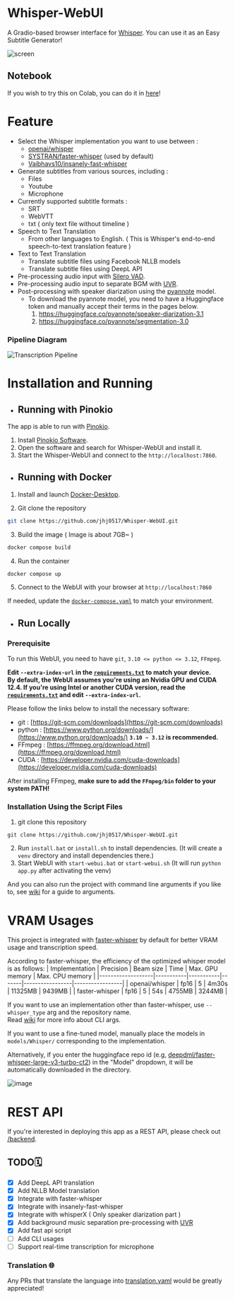 # Whisper-WebUI
A Gradio-based browser interface for [Whisper](https://github.com/openai/whisper). You can use it as an Easy Subtitle Generator!

![screen](https://github.com/user-attachments/assets/caea3afd-a73c-40af-a347-8d57914b1d0f)



## Notebook
If you wish to try this on Colab, you can do it in [here](https://colab.research.google.com/github/jhj0517/Whisper-WebUI/blob/master/notebook/whisper-webui.ipynb)!

# Feature
- Select the Whisper implementation you want to use between :
   - [openai/whisper](https://github.com/openai/whisper)
   - [SYSTRAN/faster-whisper](https://github.com/SYSTRAN/faster-whisper) (used by default)
   - [Vaibhavs10/insanely-fast-whisper](https://github.com/Vaibhavs10/insanely-fast-whisper)
- Generate subtitles from various sources, including :
  - Files
  - Youtube
  - Microphone
- Currently supported subtitle formats : 
  - SRT
  - WebVTT
  - txt ( only text file without timeline )
- Speech to Text Translation 
  - From other languages to English. ( This is Whisper's end-to-end speech-to-text translation feature )
- Text to Text Translation
  - Translate subtitle files using Facebook NLLB models
  - Translate subtitle files using DeepL API
- Pre-processing audio input with [Silero VAD](https://github.com/snakers4/silero-vad).
- Pre-processing audio input to separate BGM with [UVR](https://github.com/Anjok07/ultimatevocalremovergui). 
- Post-processing with speaker diarization using the [pyannote](https://huggingface.co/pyannote/speaker-diarization-3.1) model.
   - To download the pyannote model, you need to have a Huggingface token and manually accept their terms in the pages below.
      1. https://huggingface.co/pyannote/speaker-diarization-3.1
      2. https://huggingface.co/pyannote/segmentation-3.0

### Pipeline Diagram
![Transcription Pipeline](https://github.com/user-attachments/assets/1d8c63ac-72a4-4a0b-9db0-e03695dcf088)

# Installation and Running

- ## Running with Pinokio

The app is able to run with [Pinokio](https://github.com/pinokiocomputer/pinokio).

1. Install [Pinokio Software](https://program.pinokio.computer/#/?id=install).
2. Open the software and search for Whisper-WebUI and install it.
3. Start the Whisper-WebUI and connect to the `http://localhost:7860`.

- ## Running with Docker 

1. Install and launch [Docker-Desktop](https://www.docker.com/products/docker-desktop/).

2. Git clone the repository

```sh
git clone https://github.com/jhj0517/Whisper-WebUI.git
```

3. Build the image ( Image is about 7GB~ )

```sh
docker compose build 
```

4. Run the container 

```sh
docker compose up
```

5. Connect to the WebUI with your browser at `http://localhost:7860`

If needed, update the [`docker-compose.yaml`](https://github.com/jhj0517/Whisper-WebUI/blob/master/docker-compose.yaml) to match your environment.

- ## Run Locally

### Prerequisite
To run this WebUI, you need to have `git`, `3.10 <= python <= 3.12`, `FFmpeg`.

**Edit `--extra-index-url` in the [`requirements.txt`](https://github.com/jhj0517/Whisper-WebUI/blob/master/requirements.txt) to match your device.<br>** 
**By default, the WebUI assumes you're using an Nvidia GPU and CUDA 12.4. If you're using Intel or another CUDA version, read the [`requirements.txt`](https://github.com/jhj0517/Whisper-WebUI/blob/master/requirements.txt) and edit `--extra-index-url`.**

Please follow the links below to install the necessary software:
- git : [https://git-scm.com/downloads](https://git-scm.com/downloads)
- python : [https://www.python.org/downloads/](https://www.python.org/downloads/) **`3.10 ~ 3.12` is recommended.** 
- FFmpeg :  [https://ffmpeg.org/download.html](https://ffmpeg.org/download.html)
- CUDA : [https://developer.nvidia.com/cuda-downloads](https://developer.nvidia.com/cuda-downloads)

After installing FFmpeg, **make sure to add the `FFmpeg/bin` folder to your system PATH!**

### Installation Using the Script Files

1. git clone this repository
```shell
git clone https://github.com/jhj0517/Whisper-WebUI.git
```
2. Run `install.bat` or `install.sh` to install dependencies. (It will create a `venv` directory and install dependencies there.)
3. Start WebUI with `start-webui.bat` or `start-webui.sh` (It will run `python app.py` after activating the venv)

And you can also run the project with command line arguments if you like to, see [wiki](https://github.com/jhj0517/Whisper-WebUI/wiki/Command-Line-Arguments) for a guide to arguments.

# VRAM Usages
This project is integrated with [faster-whisper](https://github.com/guillaumekln/faster-whisper) by default for better VRAM usage and transcription speed.

According to faster-whisper, the efficiency of the optimized whisper model is as follows: 
| Implementation    | Precision | Beam size | Time  | Max. GPU memory | Max. CPU memory |
|-------------------|-----------|-----------|-------|-----------------|-----------------|
| openai/whisper    | fp16      | 5         | 4m30s | 11325MB         | 9439MB          |
| faster-whisper    | fp16      | 5         | 54s   | 4755MB          | 3244MB          |

If you want to use an implementation other than faster-whisper, use `--whisper_type` arg and the repository name.<br>
Read [wiki](https://github.com/jhj0517/Whisper-WebUI/wiki/Command-Line-Arguments) for more info about CLI args.

If you want to use a fine-tuned model, manually place the models in `models/Whisper/` corresponding to the implementation.

Alternatively, if you enter the huggingface repo id (e.g, [deepdml/faster-whisper-large-v3-turbo-ct2](https://huggingface.co/deepdml/faster-whisper-large-v3-turbo-ct2)) in the "Model" dropdown, it will be automatically downloaded in the directory.

![image](https://github.com/user-attachments/assets/76487a46-b0a5-4154-b735-ded73b2d83d4)

# REST API
If you're interested in deploying this app as a REST API, please check out [/backend](https://github.com/jhj0517/Whisper-WebUI/tree/master/backend).

## TODO🗓

- [x] Add DeepL API translation
- [x] Add NLLB Model translation
- [x] Integrate with faster-whisper
- [x] Integrate with insanely-fast-whisper
- [x] Integrate with whisperX ( Only speaker diarization part )
- [x] Add background music separation pre-processing with [UVR](https://github.com/Anjok07/ultimatevocalremovergui)  
- [x] Add fast api script
- [ ] Add CLI usages
- [ ] Support real-time transcription for microphone

### Translation 🌐
Any PRs that translate the language into [translation.yaml](https://github.com/jhj0517/Whisper-WebUI/blob/master/configs/translation.yaml) would be greatly appreciated!
